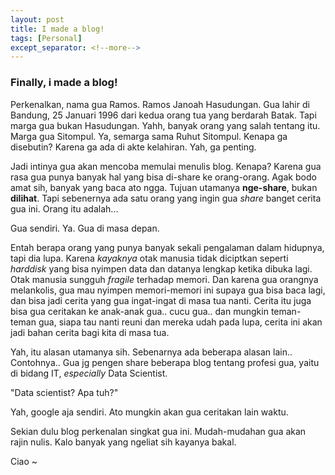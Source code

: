 ```yaml
---
layout: post
title: I made a blog!
tags: [Personal]
except_separator: <!--more-->
---
```


### Finally, i made a blog!

Perkenalkan, nama gua Ramos. Ramos Janoah Hasudungan. Gua lahir di Bandung, 25 Januari 1996 dari kedua orang tua yang berdarah Batak. 
Tapi marga gua bukan Hasudungan. Yahh, banyak orang yang salah tentang itu. Marga gua Sitompul. Ya, semarga sama Ruhut Sitompul. Kenapa ga disebutin? Karena ga ada di akte kelahiran. Yah, ga penting.

Jadi intinya gua akan mencoba memulai menulis blog. Kenapa? Karena gua rasa gua punya banyak hal yang bisa di-share ke orang-orang. Agak bodo amat sih, banyak yang baca ato ngga. Tujuan utamanya **nge-share**, bukan **dilihat**. Tapi sebenernya ada satu orang yang ingin gua _share_ banget cerita gua ini. Orang itu adalah...

Gua sendiri. Ya. Gua di masa depan.

Entah berapa orang yang punya banyak sekali pengalaman dalam hidupnya, tapi dia lupa. Karena _kayaknya_ otak manusia tidak diciptkan seperti _harddisk_ yang bisa nyimpen data dan datanya lengkap ketika dibuka lagi. Otak manusia sungguh _fragile_ terhadap memori. Dan karena gua orangnya melankolis, gua mau nyimpen memori-memori ini supaya gua bisa baca lagi, dan bisa jadi cerita yang gua ingat-ingat di masa tua nanti. Cerita itu juga bisa gua ceritakan ke anak-anak gua.. cucu gua.. dan mungkin teman-teman gua, siapa tau nanti reuni dan mereka udah pada lupa, cerita ini akan jadi bahan cerita bagi kita di masa tua. 

Yah, itu alasan utamanya sih. Sebenarnya ada beberapa alasan lain.. Contohnya.. Gua jg pengen share beberapa blog tentang profesi gua, yaitu di bidang IT, _especially_ Data Scientist.

"Data scientist? Apa tuh?"

Yah, google aja sendiri. Ato mungkin akan gua ceritakan lain waktu.

Sekian dulu blog perkenalan singkat gua ini. Mudah-mudahan gua akan rajin nulis. Kalo banyak yang ngeliat sih kayanya bakal. 

Ciao ~